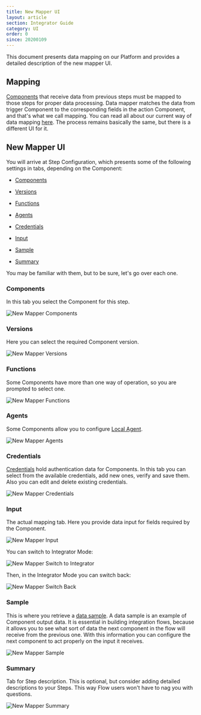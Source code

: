 ```yaml
---
title: New Mapper UI
layout: article
section: Integrator Guide
category: UI
order: 0
since: 20200109
---
```


This document presents data mapping on our Platform and provides a detailed description of the new mapper UI.

## Mapping
[Components](/getting-started/integration-component) that receive data from previous steps must be mapped to those steps for proper data processing. Data mapper matches the data from trigger Component to the corresponding fields in the action Component, and that's what we call mapping. You can read all about our current way of data mapping [here](mapping-data). The process remains basically the same, but there is a different UI for it.

## New Mapper UI
You will arrive at Step Configuration, which presents some of the following settings in tabs, depending on the Component:

- [Components](#components)

- [Versions](#versions)

- [Functions](#functions)

- [Agents](#agents)

- [Credentials](#credentials)

- [Input](#input)

- [Sample](#sample)

- [Summary](#summary)

You may be familiar with them, but to be sure, let's go over each one.

### Components
In this tab you select the Component for this step.

![New Mapper Components](/assets/img/integrator-guide/new-mapper/Components.png)

### Versions
Here you can select the required Component version.

![New Mapper Versions](/assets/img/integrator-guide/new-mapper/Versions.png)

### Functions
Some Components have more than one way of operation, so you are prompted to select one.

![New Mapper Functions](/assets/img/integrator-guide/new-mapper/Functions.png)

### Agents
Some Components allow you to configure [Local Agent](/getting-started/local-agent.html).

![New Mapper Agents](/assets/img/integrator-guide/new-mapper/Agents.png)

### Credentials
[Credentials](/getting-started/understanding-credentials) hold authentication data for Components. In this tab you can select from the available credentials, add new ones, verify and save them. Also you can edit and delete existing credentials.

![New Mapper Credentials](/assets/img/integrator-guide/new-mapper/Creds.png)

### Input
The actual mapping tab. Here you provide data input for fields required by the Component.

![New Mapper Input](/assets/img/integrator-guide/new-mapper/Input.png)

You can switch to Integrator Mode:

![New Mapper Switch to Integrator](/assets/img/integrator-guide/new-mapper/Switch-integrator.png)

Then, in the Integrator Mode you can switch back:

![New Mapper Switch Back](/assets/img/integrator-guide/new-mapper/Switch-basic.png)

### Sample
This is where you retrieve a [data sample](data-sample-overview). A data sample is an example of Component output data. It is essential in building integration flows, because it allows you to see what sort of data the next component in the flow will receive from the previous one. With this information you can configure the next component to act properly on the input it receives.

![New Mapper Sample](/assets/img/integrator-guide/new-mapper/Sample.png)

### Summary
Tab for Step description. This is optional, but consider adding detailed descriptions to your Steps. This way Flow users won't have to nag you with questions.  

![New Mapper Summary](/assets/img/integrator-guide/new-mapper/Summary.png)
